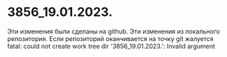 ﻿# 3856_19.01.2023.
Эти изменения были сделаны на github.
Эти изменения из локального репозитория.
Если репозиторий оканчивается на точку git жалуется fatal: could not create work tree dir '3856_19.01.2023.': Invalid argument